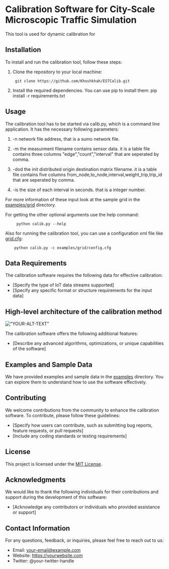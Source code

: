 # Calibration Software for City-Scale Microscopic Traffic Simulation

This tool is used for dynamic calibration for

## Installation

To install and run the calibration tool, follow these steps:

1. Clone the repository to your local machine:

        git clone https://github.com/Khoshkhah/ESTCalib.git

2. Install the required dependencies. You can use pip to install them:
pip install -r requirements.txt


## Usage

The calibration tool has to be started via calib.py, which is a command line application. It has the necessary following parameters:

1. -n network file address, that is a sumo network file.

2. -m the measurment filename contains sensor data. 
        it is a table file contains three columns "edge","count","interval" that are seperated by comma.

3. -dod the init distributed origin destination matrix filename.
        it is a table file contains five columns from_node,to_node,interval,weight_trip,trip_id
        that are seperated by comma.

4. -is the size of each interval in seconds. that is a integer number.

For more information of these input look at the sample grid in the [examples/grid](./examples/grid/) directory.

For getting the other optional arguments use the help command:

         python calib.py --help

Also for running the calibration tool, you can use a configuration xml file like [grid.cfg](./examples/grid/grid.cfg):

        python calib.py -c examples/grid/config.cfg


## Data Requirements

The calibration software requires the following data for effective calibration:

- [Specify the type of IoT data streams supported]
- [Specify any specific format or structure requirements for the input data]

## High-level architecture of the calibration method


 !["YOUR-ALT-TEXT"]("assets/images/architecture.jpg")


The calibration software offers the following additional features:

- [Describe any advanced algorithms, optimizations, or unique capabilities of the software]

## Examples and Sample Data

We have provided examples and sample data in the [examples](./examples) directory. You can explore them to understand how to use the software effectively.

## Contributing

We welcome contributions from the community to enhance the calibration software. To contribute, please follow these guidelines:

- [Specify how users can contribute, such as submitting bug reports, feature requests, or pull requests]
- [Include any coding standards or testing requirements]

## License

This project is licensed under the [MIT License](./LICENSE).

## Acknowledgments

We would like to thank the following individuals for their contributions and support during the development of this software:

- [Acknowledge any contributors or individuals who provided assistance or support]

## Contact Information

For any questions, feedback, or inquiries, please feel free to reach out to us:

- Email: your-email@example.com
- Website: https://yourwebsite.com
- Twitter: @your-twitter-handle


